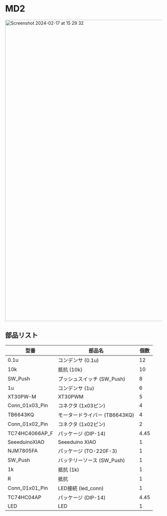 # MD2

<img width="970" alt="Screenshot 2024-02-17 at 15 29 32" src="https://github.com/TakanoTaiga/md2/assets/53041471/4a31b115-9c46-4cd6-ab63-a08969c404be">

## 部品リスト


| 型番           | 部品名                                                   | 個数 |
|---------------|-----------------------------------------------------------|------|
| 0.1u          | コンデンサ (0.1u)                                       | 12   |
| 10k           | 抵抗 (10k)                                               | 10   |
| SW_Push       | プッシュスイッチ (SW_Push)                               | 8    |
| 1u            | コンデンサ (1u)                                          | 6    |
| XT30PW-M      | XT30PWM                                                   | 5    |
| Conn_01x03_Pin| コネクタ (1x03ピン)                                      | 4    |
| TB6643KQ      | モータードライバー (TB6643KQ)                             | 4    |
| Conn_01x02_Pin| コネクタ (1x02ピン)                                      | 2    |
| TC74HC4066AP_F| パッケージ (DIP-14)                                      | 4.45 |
| SeeeduinoXIAO | Seeeduino XIAO                                            | 1    |
| NJM7805FA     | パッケージ (TO-220F-3)                                    | 1    |
| SW_Push       | バッテリーソース (SW_Push)                               | 1    |
| 1k            | 抵抗 (1k)                                                 | 1    |
| R             | 抵抗                                                      | 1    |
| Conn_01x01_Pin| LED接続 (led_conn)                                       | 1    |
| TC74HC04AP    | パッケージ (DIP-14)                                      | 4.45 |
| LED           | LED                                                       | 1    |

